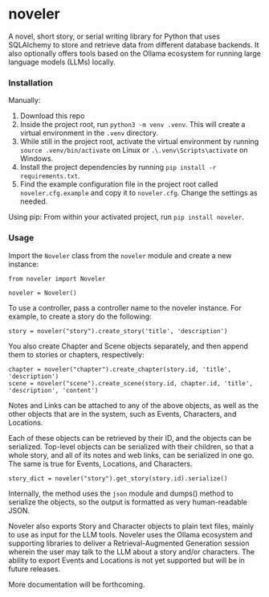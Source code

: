 # noveler
A novel, short story, or serial writing library for Python that uses SQLAlchemy 
to store and retrieve data from different database backends. It also optionally 
offers tools based on the Ollama ecosystem for running large language models 
(LLMs) locally. 

### Installation
Manually:
1. Download this repo
2. Inside the project root, run `python3 -m venv .venv`. This will create a 
virtual environment in the `.venv` directory.
3. While still in the project root, activate the virtual environment by running 
`source .venv/bin/activate` on Linux or `.\.venv\Scripts\activate` on Windows.
4. Install the project dependencies by running 
`pip install -r requirements.txt`.
5. Find the example configuration file in the project root called 
`noveler.cfg.example` and copy it to `noveler.cfg`. Change the settings as
needed.

Using pip:
From within your activated project, run `pip install noveler`.

### Usage
Import the `Noveler` class from the `noveler` module and create a new 
instance:

    from noveler import Noveler

    noveler = Noveler()

To use a controller, pass a controller name to the noveler instance. For 
example, to create a story do the following:

    story = noveler("story").create_story('title', 'description')

You also create Chapter and Scene objects separately, and then append them to
stories or chapters, respectively:

    chapter = noveler("chapter").create_chapter(story.id, 'title', 'description')
    scene = noveler("scene").create_scene(story.id, chapter.id, 'title', 'description', 'content')

Notes and Links can be attached to any of the above objects, as well as the 
other objects that are in the system, such as Events, Characters, and Locations.

Each of these objects can be retrieved by their ID, and the objects can be 
serialized. Top-level objects can be serialized with their children, so that a 
whole story, and all of its notes and web links, can be serialized in one go. 
The same is true for Events, Locations, and Characters.

    story_dict = noveler("story").get_story(story.id).serialize()

Internally, the method uses the `json` module and dumps() method to 
serialize the objects, so the output is formatted as very human-readable JSON.

Noveler also exports Story and Character objects to plain text files, mainly to 
use as input for the LLM tools. Noveler uses the Ollama ecosystem and supporting
libraries to deliver a Retrieval-Augmented Generation session wherein the user 
may talk to the LLM about a story and/or characters. The ability to export Events and
Locations is not yet supported but will be in future releases.

More documentation will be forthcoming.
